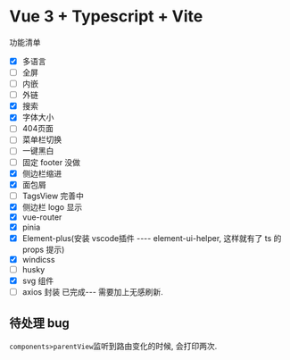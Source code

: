 <!--
 * @Author: your name
 * @Date: 2021-11-22 17:31:39
 * @LastEditTime: 2022-01-11 18:47:48
 * @LastEditors: jack-pearson
 * @Description: 打开koroFileHeader查看配置 进行设置: https://github.com/OBKoro1/koro1FileHeader/wiki/%E9%85%8D%E7%BD%AE
 * @FilePath: /yh-vue3-admin/README.md
-->

# Vue 3 + Typescript + Vite

功能清单

- [x] 多语言
- [ ] 全屏
- [ ] 内嵌
- [ ] 外链
- [x] 搜索
- [x] 字体大小
- [ ] 404页面
- [ ] 菜单栏切换
- [ ] 一键黑白
- [ ] 固定 footer 没做
- [x] 侧边栏缩进
- [x] 面包屑
- [ ] TagsView 完善中
- [x] 侧边栏 logo 显示
- [x] vue-router
- [x] pinia
- [x] Element-plus(安装 vscode插件 ---- element-ui-helper, 这样就有了 ts 的 props 提示)
- [x] windicss
- [ ] husky
- [x] svg 组件
- [ ] axios 封装 已完成--- 需要加上无感刷新.

## 待处理 bug

`components>parentView`监听到路由变化的时候, 会打印两次.
